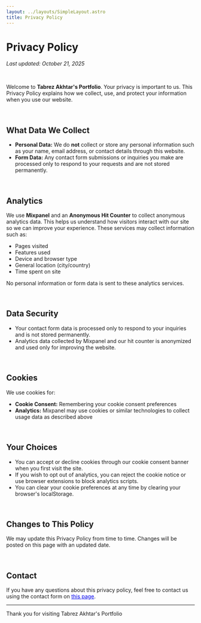 ```yaml
---
layout: ../layouts/SimpleLayout.astro
title: Privacy Policy
---
```


<h1>Privacy Policy</h1>
<p><em>Last updated: October 21, 2025</em></p>
<br />
<p>Welcome to <strong>Tabrez Akhtar's Portfolio</strong>. Your privacy is important to us. This Privacy Policy explains how we collect, use, and protect your information when you use our website.</p>

<br />
<h2>What Data We Collect</h2>

<ul>
  <li><strong>Personal Data:</strong> We do <strong>not</strong> collect or store any personal information such as your name, email address, or contact details through this website.</li>
  <li><strong>Form Data:</strong> Any contact form submissions or inquiries you make are processed only to respond to your requests and are not stored permanently.</li>
</ul>

<br />
<h2>Analytics</h2>

<p>We use <strong>Mixpanel</strong> and an <strong>Anonymous Hit Counter</strong> to collect anonymous analytics data. This helps us understand how visitors interact with our site so we can improve your experience. These services may collect information such as:</p>

<ul>
  <li>Pages visited</li>
  <li>Features used</li>
  <li>Device and browser type</li>
  <li>General location (city/country)</li>
  <li>Time spent on site</li>
</ul>

<p>No personal information or form data is sent to these analytics services.</p>

<br />
<h2>Data Security</h2>

<ul>
  <li>Your contact form data is processed only to respond to your inquiries and is not stored permanently.</li>
  <li>Analytics data collected by Mixpanel and our hit counter is anonymized and used only for improving the website.</li>
</ul>

<br />
<h2>Cookies</h2>

<p>We use cookies for:</p>

<ul>
  <li><strong>Cookie Consent:</strong> Remembering your cookie consent preferences</li>
  <li><strong>Analytics:</strong> Mixpanel may use cookies or similar technologies to collect usage data as described above</li>
</ul>

<br />
<h2>Your Choices</h2>

<ul>
  <li>You can accept or decline cookies through our cookie consent banner when you first visit the site.</li>
  <li>If you wish to opt out of analytics, you can reject the cookie notice or use browser extensions to block analytics scripts.</li>
  <li>You can clear your cookie preferences at any time by clearing your browser's localStorage.</li>
</ul>

<br />
<h2>Changes to This Policy</h2>

<p>We may update this Privacy Policy from time to time. Changes will be posted on this page with an updated date.</p>

<br />
<h2>Contact</h2>

<p>If you have any questions about this privacy policy, feel free to contact us using the contact form on <a href="https://www.tabrezakhtar.co.uk/#contact" style="color: #0000EE !important; text-decoration: underline !important;">this page</a>.</p>

<hr>

<p>Thank you for visiting Tabrez Akhtar's Portfolio</p>
